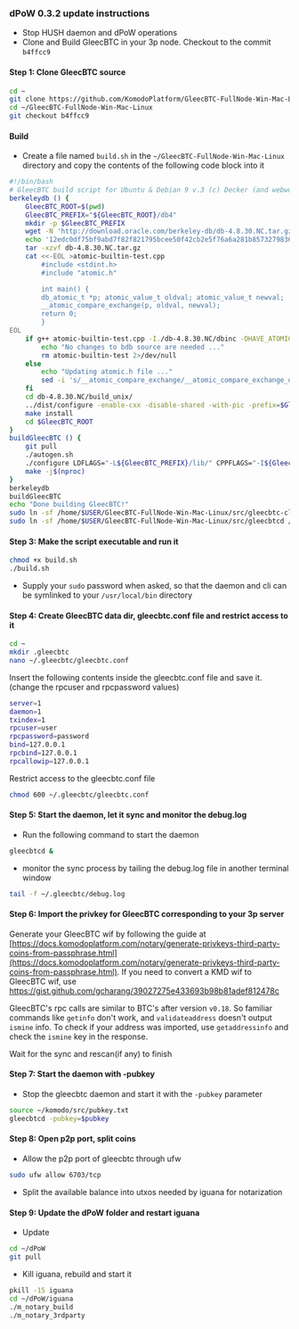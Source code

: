 ### dPoW 0.3.2 update instructions

- Stop HUSH daemon and dPoW operations
- Clone and Build GleecBTC in your 3p node. Checkout to the commit `b4ffcc9`

#### Step 1: Clone GleecBTC source

```bash
cd ~
git clone https://github.com/KomodoPlatform/GleecBTC-FullNode-Win-Mac-Linux
cd ~/GleecBTC-FullNode-Win-Mac-Linux
git checkout b4ffcc9
```

#### Build

- Create a file named `build.sh` in the `~/GleecBTC-FullNode-Win-Mac-Linux` directory and copy the contents of the following code block into it

```bash
#!/bin/bash
# GleecBTC build script for Ubuntu & Debian 9 v.3 (c) Decker (and webworker)
berkeleydb () {
    GleecBTC_ROOT=$(pwd)
    GleecBTC_PREFIX="${GleecBTC_ROOT}/db4"
    mkdir -p $GleecBTC_PREFIX
    wget -N 'http://download.oracle.com/berkeley-db/db-4.8.30.NC.tar.gz'
    echo '12edc0df75bf9abd7f82f821795bcee50f42cb2e5f76a6a281b85732798364ef db-4.8.30.NC.tar.gz' | sha256sum -c
    tar -xzvf db-4.8.30.NC.tar.gz
    cat <<-EOL >atomic-builtin-test.cpp
        #include <stdint.h>
        #include "atomic.h"

        int main() {
        db_atomic_t *p; atomic_value_t oldval; atomic_value_t newval;
        __atomic_compare_exchange(p, oldval, newval);
        return 0;
        }
EOL
    if g++ atomic-builtin-test.cpp -I./db-4.8.30.NC/dbinc -DHAVE_ATOMIC_SUPPORT -DHAVE_ATOMIC_X86_GCC_ASSEMBLY -o atomic-builtin-test 2>/dev/null; then
        echo "No changes to bdb source are needed ..."
        rm atomic-builtin-test 2>/dev/null
    else
        echo "Updating atomic.h file ..."
        sed -i 's/__atomic_compare_exchange/__atomic_compare_exchange_db/g' db-4.8.30.NC/dbinc/atomic.h
    fi
    cd db-4.8.30.NC/build_unix/
    ../dist/configure -enable-cxx -disable-shared -with-pic -prefix=$GleecBTC_PREFIX
    make install
    cd $GleecBTC_ROOT
}
buildGleecBTC () {
    git pull
    ./autogen.sh
    ./configure LDFLAGS="-L${GleecBTC_PREFIX}/lib/" CPPFLAGS="-I${GleecBTC_PREFIX}/include/" --with-gui=no --disable-tests --disable-bench --without-miniupnpc --enable-experimental-asm --enable-static --disable-shared --with-incompatible-bdb
    make -j$(nproc)
}
berkeleydb
buildGleecBTC
echo "Done building GleecBTC!"
sudo ln -sf /home/$USER/GleecBTC-FullNode-Win-Mac-Linux/src/gleecbtc-cli /usr/local/bin/gleecbtc-cli
sudo ln -sf /home/$USER/GleecBTC-FullNode-Win-Mac-Linux/src/gleecbtcd /usr/local/bin/gleecbtcd
```

#### Step 3: Make the script executable and run it

```bash
chmod +x build.sh
./build.sh
```

- Supply your `sudo` password when asked, so that the daemon and cli can be symlinked to your `/usr/local/bin` directory

#### Step 4: Create GleecBTC data dir, gleecbtc.conf file and restrict access to it

```bash
cd ~
mkdir .gleecbtc
nano ~/.gleecbtc/gleecbtc.conf
```

Insert the following contents inside the gleecbtc.conf file and save it. (change the rpcuser and rpcpassword values)

```bash
server=1
daemon=1
txindex=1
rpcuser=user
rpcpassword=password
bind=127.0.0.1
rpcbind=127.0.0.1
rpcallowip=127.0.0.1
```

Restrict access to the gleecbtc.conf file

```bash
chmod 600 ~/.gleecbtc/gleecbtc.conf
```

#### Step 5: Start the daemon, let it sync and monitor the debug.log

- Run the following command to start the daemon

```bash
gleecbtcd &
```

- monitor the sync process by tailing the debug.log file in another terminal window

```bash
tail -f ~/.gleecbtc/debug.log
```

#### Step 6: Import the privkey for GleecBTC corresponding to your 3p server

Generate your GleecBTC wif by following the guide at [https://docs.komodoplatform.com/notary/generate-privkeys-third-party-coins-from-passphrase.html](https://docs.komodoplatform.com/notary/generate-privkeys-third-party-coins-from-passphrase.html). If you need to convert a KMD wif to GleecBTC wif, use https://gist.github.com/gcharang/39027275e433693b98b81adef812478c

GleecBTC's rpc calls are similar to BTC's after version `v0.18`. So familiar commands like `getinfo` don't work, and `validateaddress` doesn't output `ismine` info. To check if your address was imported, use `getaddressinfo` and check the `ismine` key in the response.

Wait for the sync and rescan(if any) to finish

#### Step 7: Start the daemon with -pubkey

- Stop the gleecbtc daemon and start it with the `-pubkey` parameter

```bash
source ~/komodo/src/pubkey.txt
gleecbtcd -pubkey=$pubkey
```

#### Step 8: Open p2p port, split coins

- Allow the p2p port of gleecbtc through ufw

```bash
sudo ufw allow 6703/tcp
```

- Split the available balance into utxos needed by iguana for notarization

#### Step 9: Update the dPoW folder and restart iguana

- Update

```bash
cd ~/dPoW
git pull
```

- Kill iguana, rebuild and start it

```bash
pkill -15 iguana
cd ~/dPoW/iguana
./m_notary_build
./m_notary_3rdparty
```
